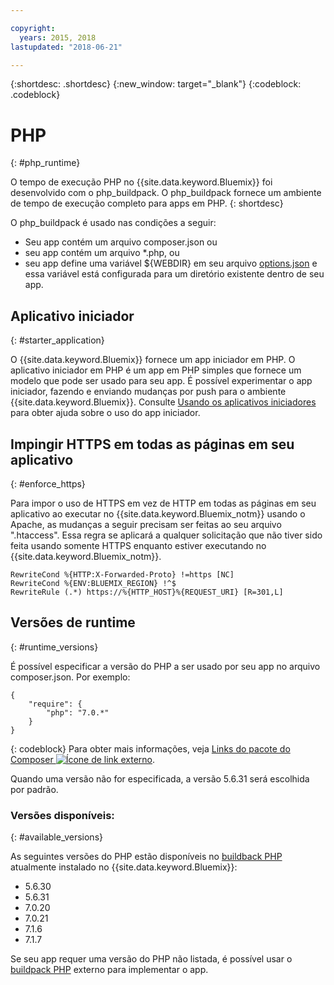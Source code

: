 ```yaml
---

copyright:
  years: 2015, 2018
lastupdated: "2018-06-21"

---
```


{:shortdesc: .shortdesc}
{:new_window: target="_blank"}
{:codeblock: .codeblock}

# PHP
{: #php_runtime}

O tempo de execução PHP no {{site.data.keyword.Bluemix}} foi desenvolvido com o php_buildpack.
O php_buildpack fornece um ambiente de tempo de execução completo para apps em PHP.
{: shortdesc}

O php_buildpack é usado nas condições a seguir:
* Seu app contém um arquivo composer.json ou
* seu app contém um arquivo *.php, ou
* seu app define uma variável ${WEBDIR} em seu arquivo
[options.json](https://docs.cloudfoundry.org/buildpacks/php/gsg-php-config.html) e essa variável está configurada para
um diretório existente dentro de seu app.

## Aplicativo iniciador
{: #starter_application}

O {{site.data.keyword.Bluemix}} fornece um app iniciador em PHP.  O aplicativo iniciador em PHP é um app em PHP simples que fornece um modelo
que pode ser usado para seu app. É possível experimentar o app iniciador, fazendo e enviando mudanças por push para o ambiente
{{site.data.keyword.Bluemix}}.  Consulte [Usando os aplicativos iniciadores](../common/starter_app_usage.html) para
obter ajuda sobre o uso do app iniciador.

## Impingir HTTPS em todas as páginas em seu aplicativo
{: #enforce_https}

Para impor o uso de HTTPS em vez de HTTP em todas as páginas em seu aplicativo ao executar no
{{site.data.keyword.Bluemix_notm}} usando o Apache, as mudanças a seguir precisam ser feitas ao seu arquivo ".htaccess".  Essa regra se aplicará a qualquer solicitação que não tiver sido feita usando somente HTTPS enquanto estiver executando no {{site.data.keyword.Bluemix_notm}}.

```
RewriteCond %{HTTP:X-Forwarded-Proto} !=https [NC]
RewriteCond %{ENV:BLUEMIX_REGION} !^$
RewriteRule (.*) https://%{HTTP_HOST}%{REQUEST_URI} [R=301,L]
```

## Versões de runtime
{: #runtime_versions}

É possível especificar a versão do PHP a ser usado por seu app no arquivo composer.json. Por exemplo:

```
{
    "require": {
        "php": "7.0.*"
    }
}
```
{: codeblock}
Para obter mais informações, veja [Links do pacote do Composer ![Ícone de link externo](../../icons/launch-glyph.svg "Ícone de link externo")](https://getcomposer.org/doc/04-schema.md#package-links).

Quando uma versão não for especificada, a versão 5.6.31 será escolhida por padrão.

### Versões disponíveis:
{: #available_versions}

As seguintes versões do PHP estão disponíveis no [buildback
PHP](https://github.com/cloudfoundry/php-buildpack/releases/tag/v4.3.27) atualmente instalado no {{site.data.keyword.Bluemix}}:

* 5.6.30
* 5.6.31
* 7.0.20
* 7.0.21
* 7.1.6
* 7.1.7

Se seu app requer uma versão do PHP não listada, é possível usar o [buildpack
PHP](https://github.com/cloudfoundry/php-buildpack.git) externo para implementar o app.
